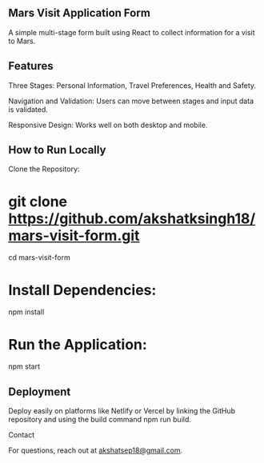 ## Mars Visit Application Form

A simple multi-stage form built using React to collect information for a visit to Mars.

## Features

Three Stages: Personal Information, Travel Preferences, Health and Safety.

Navigation and Validation: Users can move between stages and input data is validated.

Responsive Design: Works well on both desktop and mobile.

## How to Run Locally

Clone the Repository:

# git clone https://github.com/akshatksingh18/mars-visit-form.git
cd mars-visit-form

# Install Dependencies:

npm install

# Run the Application:

npm start

## Deployment

Deploy easily on platforms like Netlify or Vercel by linking the GitHub repository and using the build command npm run build.

Contact

For questions, reach out at akshatsep18@gmail.com.
